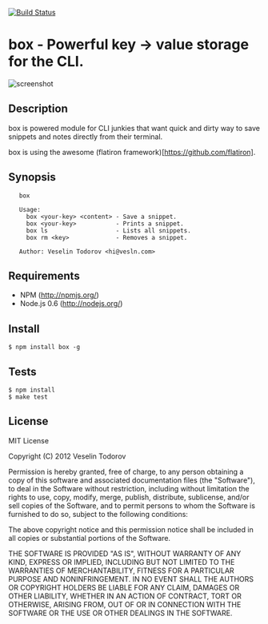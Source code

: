 [![Build Status](https://secure.travis-ci.org/vesln/box.png)](http://travis-ci.org/vesln/box)

# box - Powerful key -> value storage for the CLI.

![screenshot](http://img803.imageshack.us/img803/8410/screenshot20120128at113.png)

## Description

box is powered module for CLI junkies that want quick and dirty way to save snippets and notes
directly from their terminal.

box is using the awesome (flatiron framework)[https://github.com/flatiron].

## Synopsis

```   
   box
   
   Usage:
     box <your-key> <content> - Save a snippet.
     box <your-key>           - Prints a snippet.
     box ls                   - Lists all snippets.
     box rm <key>             - Removes a snippet.
   
   Author: Veselin Todorov <hi@vesln.com>
```

## Requirements

- NPM (http://npmjs.org/)
- Node.js 0.6 (http://nodejs.org/)

## Install

```
$ npm install box -g
```

## Tests

```
$ npm install
$ make test
```

## License

MIT License

Copyright (C) 2012 Veselin Todorov

Permission is hereby granted, free of charge, to any person obtaining a copy of
this software and associated documentation files (the "Software"), to deal in
the Software without restriction, including without limitation the rights to
use, copy, modify, merge, publish, distribute, sublicense, and/or sell copies
of the Software, and to permit persons to whom the Software is furnished to do
so, subject to the following conditions:

The above copyright notice and this permission notice shall be included in all
copies or substantial portions of the Software.

THE SOFTWARE IS PROVIDED "AS IS", WITHOUT WARRANTY OF ANY KIND, EXPRESS OR
IMPLIED, INCLUDING BUT NOT LIMITED TO THE WARRANTIES OF MERCHANTABILITY,
FITNESS FOR A PARTICULAR PURPOSE AND NONINFRINGEMENT. IN NO EVENT SHALL THE
AUTHORS OR COPYRIGHT HOLDERS BE LIABLE FOR ANY CLAIM, DAMAGES OR OTHER
LIABILITY, WHETHER IN AN ACTION OF CONTRACT, TORT OR OTHERWISE, ARISING FROM,
OUT OF OR IN CONNECTION WITH THE SOFTWARE OR THE USE OR OTHER DEALINGS IN THE
SOFTWARE.
